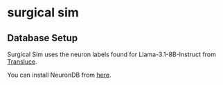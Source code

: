 # surgical sim

## Database Setup
Surgical Sim uses the neuron labels found for Llama-3.1-8B-Instruct from [Transluce](https://transluce.org/neuron-descriptions).

You can install NeuronDB from [here](
https://github.com/TransluceAI/observatory/tree/219fb5fadbc9501e2c695678ab7acde5bb72db96/lib/neurondb). 
